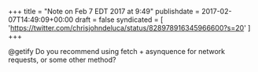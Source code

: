 +++
title = "Note on Feb 7 EDT 2017 at 9:49"
publishdate = 2017-02-07T14:49:09+00:00
draft = false
syndicated = [ 'https://twitter.com/chrisjohndeluca/status/828978916345966600?s=20' ]
+++

@getify Do you recommend using fetch + asynquence for network requests, or some other method?
